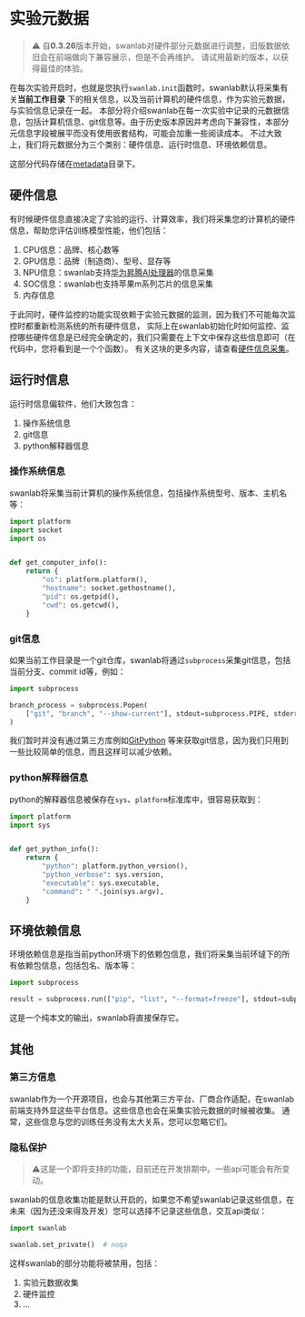 # 实验元数据

> ⚠️ 自**0.3.26**版本开始，swanlab对硬件部分元数据进行调整，旧版数据依旧会在前端做向下兼容展示，但是不会再维护。
> 请试用最新的版本，以获得最佳的体验。

在每次实验开启时，也就是您执行`swanlab.init`函数时，swanlab默认将采集有关**当前工作目录**
下的相关信息，以及当前计算机的硬件信息，作为实验元数据，与实验信息记录在一起。
本部分将介绍swanlab在每一次实验中记录的元数据信息，包括计算机信息、git信息等。由于历史版本原因并考虑向下兼容性，本部分元信息字段被展平而没有使用嵌套结构，可能会加重一些阅读成本。
不过大致上，我们将元数据分为三个类别：硬件信息、运行时信息、环境依赖信息。

这部分代码存储在[metadata](/swanlab/data/run/metadata)目录下。

## 硬件信息

有时候硬件信息直接决定了实验的运行、计算效率，我们将采集您的计算机的硬件信息，帮助您评估训练模型性能，他们包括：

1. CPU信息：品牌、核心数等
2. GPU信息：品牌（制造商）、型号、显存等
3. NPU信息：swanlab支持[华为昇腾AI处理器](https://e.huawei.com/cn/products/computing/ascend)的信息采集
4. SOC信息：swanlab也支持苹果m系列芯片的信息采集
5. 内存信息

于此同时，硬件监控的功能实现依赖于实验元数据的监测，因为我们不可能每次监控时都重新检测系统的所有硬件信息，
实际上在swanlab初始化时如何监控、监控哪些硬件信息是已经完全确定的，我们只需要在上下文中保存这些信息即可（在代码中，您将看到是一个个函数）。
有关这块的更多内容，请查看[硬件信息采集](/docs/硬件信息采集.md)。

## 运行时信息

运行时信息偏软件，他们大致包含：

1. 操作系统信息
2. git信息
3. python解释器信息

### 操作系统信息

swanlab将采集当前计算机的操作系统信息，包括操作系统型号、版本、主机名等：

```python
import platform
import socket
import os


def get_computer_info():
    return {
        "os": platform.platform(),
        "hostname": socket.gethostname(),
        "pid": os.getpid(),
        "cwd": os.getcwd(),
    }
```

### git信息

如果当前工作目录是一个git仓库，swanlab将通过`subprocess`采集git信息，包括当前分支、commit id等，例如：

```python
import subprocess

branch_process = subprocess.Popen(
    ["git", "branch", "--show-current"], stdout=subprocess.PIPE, stderr=subprocess.PIPE, text=True
)
```

我们暂时并没有通过第三方库例如[GitPython](https://github.com/gitpython-developers/GitPython)
等来获取git信息，因为我们只用到一些比较简单的信息，而且这样可以减少依赖。

### python解释器信息

python的解释器信息被保存在`sys`、`platform`标准库中，很容易获取到：

```python
import platform
import sys


def get_python_info():
    return {
        "python": platform.python_version(),
        "python_verbose": sys.version,
        "executable": sys.executable,
        "command": " ".join(sys.argv),
    }
```

## 环境依赖信息

环境依赖信息是指当前python环境下的依赖包信息，我们将采集当前环墶下的所有依赖包信息，包括包名、版本等：

```python
import subprocess

result = subprocess.run(["pip", "list", "--format=freeze"], stdout=subprocess.PIPE, text=True)
```

这是一个纯本文的输出，swanlab将直接保存它。

## 其他

### 第三方信息

swanlab作为一个开源项目，也会与其他第三方平台、厂商合作适配，在swanlab前端支持外显这些平台信息。这些信息也会在采集实验元数据的时候被收集。
通常，这些信息与您的训练任务没有太大关系，您可以忽略它们。

### 隐私保护

> ⚠️这是一个即将支持的功能，目前还在开发排期中。一些api可能会有所变动。

swanlab的信息收集功能是默认开启的，如果您不希望swanlab记录这些信息，在未来（因为还没来得及开发）您可以选择不记录这些信息，交互api类似：

```python
import swanlab

swanlab.set_private()  # noqa
```

这样swanlab的部分功能将被禁用，包括：

1. 实验元数据收集
2. 硬件监控
3. ...
